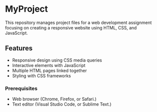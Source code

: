 # MyProject
 This repository manages project files for a web development assignment focusing on creating a responsive website using HTML, CSS, and JavaScript.
## Features

- Responsive design using CSS media queries
- Interactive elements with JavaScript
- Multiple HTML pages linked together
- Styling with CSS frameworks

### Prerequisites

- Web browser (Chrome, Firefox, or Safari.)
- Text editor (Visual Studio Code, or Sublime Text.)

